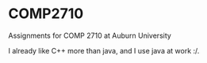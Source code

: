 # COMP2710
Assignments for COMP 2710 at Auburn University


I already like C++ more than java, and I use java at work :/.
